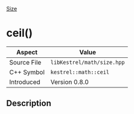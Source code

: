 [Size](index)
# ceil()
| Aspect | Value |
| --- | --- |
| Source File | `libKestrel/math/size.hpp` |
| C++ Symbol | `kestrel::math::ceil` |
| Introduced | Version 0.8.0 |
## Description

